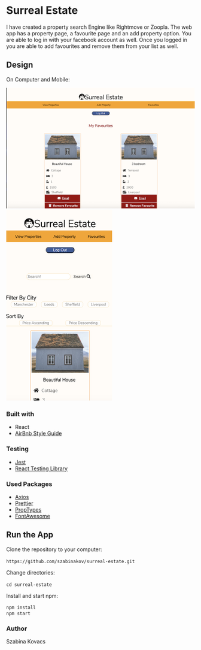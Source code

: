 
# Surreal Estate

I have created a property search Engine like Rightmove or Zoopla. The web app has a property page, a favourite page and an add property option.
You are able to log in with your facebook account as well. Once you logged in you are able to add favourites and remove them from your list as well.

## Design
On Computer and Mobile:

![Computer look](Clook.png)
![Mobile Look](Mlook.png)

### Built with

+ React
+ [AirBnb Style Guide](https://airbnb.io/javascript/)

### Testing

+ [Jest](https://www.npmjs.com/package/jest)
+ [React Testing Library](https://testing-library.com/docs/react-testing-library/intro)

### Used Packages 
+ [Axios](https://www.npmjs.com/package/axios)
+ [Prettier](https://www.npmjs.com/package/prettier)
+ [PropTypes](https://www.npmjs.com/package/prop-types)
+ [FontAwesome](https://fontawesome.com/how-to-use/on-the-web/using-with/react) 

## Run the App

Clone the repository to your computer:

`https://github.com/szabinakov/surreal-estate.git`

Change directories:

`cd surreal-estate`

Install and start npm:
````
npm install
npm start
````

### Author
Szabina Kovacs 
